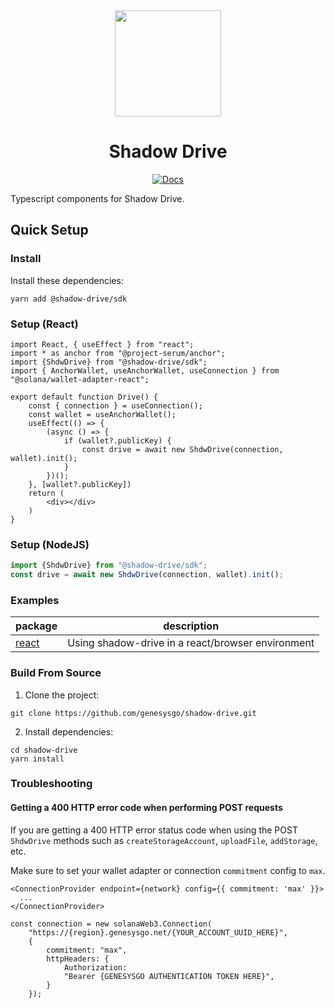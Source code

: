 <div align="center">
  <img height="170x" src="https://github.com/GenesysGo/shadow-drive/raw/main/assets/genesysgo.jpeg" />

  <h1>Shadow Drive</h1>
   <p>
    <a href="https://genesysgo.github.io/shadow-drive/"><img alt="Docs" src="https://img.shields.io/badge/docs-typedoc-blueviolet" /></a>
	</p>
</div>

Typescript components for Shadow Drive.

## Quick Setup

### Install

Install these dependencies:

```shell
yarn add @shadow-drive/sdk
```

### Setup (React)
```tsx
import React, { useEffect } from "react";
import * as anchor from "@project-serum/anchor";
import {ShdwDrive} from "@shadow-drive/sdk";
import { AnchorWallet, useAnchorWallet, useConnection } from "@solana/wallet-adapter-react";

export default function Drive() {
	const { connection } = useConnection();
	const wallet = useAnchorWallet();
	useEffect(() => {
		(async () => {
			if (wallet?.publicKey) {
				const drive = await new ShdwDrive(connection, wallet).init();
			}
		})();
	}, [wallet?.publicKey])
	return (
		<div></div>
	)
}
```

### Setup (NodeJS)
```js
import {ShdwDrive} from "@shadow-drive/sdk";
const drive = await new ShdwDrive(connection, wallet).init();

```

### Examples

| package                                                                                                               | description                                                                |
| --------------------------------------------------------------------------------------------------------------------- | -------------------------------------------------------------------------- |
| [react](https://github.com/GenesysGo/shadow-drive/tree/main/examples/web) | Using shadow-drive in a react/browser environment |

### Build From Source
1. Clone the project:
```shell
git clone https://github.com/genesysgo/shadow-drive.git
```

2. Install dependencies:
```shell
cd shadow-drive
yarn install
```

### Troubleshooting

#### Getting a 400 HTTP error code when performing POST requests

If you are getting a 400 HTTP error status code when using the POST `ShdwDrive` methods such as `createStorageAccount`, `uploadFile`, `addStorage`, etc.

Make sure to set your wallet adapter or connection <code>commitment</code> config to <code>max</code>.

```TSX
<ConnectionProvider endpoint={network} config={{ commitment: 'max' }}>
  ...
</ConnectionProvider>
```

```JS
const connection = new solanaWeb3.Connection(
    "https://{region}.genesysgo.net/{YOUR_ACCOUNT_UUID_HERE}",
	{
		commitment: "max", 
		httpHeaders: {
			Authorization:
			"Bearer {GENESYSGO AUTHENTICATION TOKEN HERE}",
		}
	});
```
